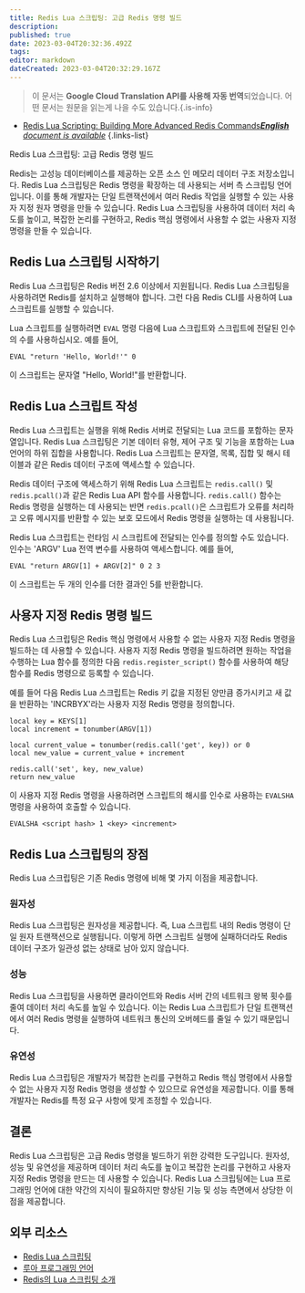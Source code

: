 ```yaml
---
title: Redis Lua 스크립팅: 고급 Redis 명령 빌드
description: 
published: true
date: 2023-03-04T20:32:36.492Z
tags: 
editor: markdown
dateCreated: 2023-03-04T20:32:29.167Z
---
```


> 이 문서는 **Google Cloud Translation API를 사용해 자동 번역**되었습니다.
어떤 문서는 원문을 읽는게 나을 수도 있습니다.{.is-info}



- [Redis Lua Scripting: Building More Advanced Redis Commands***English** document is available*](/en/Knowledge-base/NoSQL/redis-lua-scripting-building-more-advanced-redis-commands)
{.links-list}


Redis Lua 스크립팅: 고급 Redis 명령 빌드

Redis는 고성능 데이터베이스를 제공하는 오픈 소스 인 메모리 데이터 구조 저장소입니다. Redis Lua 스크립팅은 Redis 명령을 확장하는 데 사용되는 서버 측 스크립팅 언어입니다. 이를 통해 개발자는 단일 트랜잭션에서 여러 Redis 작업을 실행할 수 있는 사용자 지정 원자 명령을 만들 수 있습니다. Redis Lua 스크립팅을 사용하여 데이터 처리 속도를 높이고, 복잡한 논리를 구현하고, Redis 핵심 명령에서 사용할 수 없는 사용자 지정 명령을 만들 수 있습니다.

## Redis Lua 스크립팅 시작하기

Redis Lua 스크립팅은 Redis 버전 2.6 이상에서 지원됩니다. Redis Lua 스크립팅을 사용하려면 Redis를 설치하고 실행해야 합니다. 그런 다음 Redis CLI를 사용하여 Lua 스크립트를 실행할 수 있습니다.

Lua 스크립트를 실행하려면 `EVAL` 명령 다음에 Lua 스크립트와 스크립트에 전달된 인수의 수를 사용하십시오. 예를 들어,

```redis
EVAL "return 'Hello, World!'" 0
```

이 스크립트는 문자열 "Hello, World!"를 반환합니다.

## Redis Lua 스크립트 작성

Redis Lua 스크립트는 실행을 위해 Redis 서버로 전달되는 Lua 코드를 포함하는 문자열입니다. Redis Lua 스크립팅은 기본 데이터 유형, 제어 구조 및 기능을 포함하는 Lua 언어의 하위 집합을 사용합니다. Redis Lua 스크립트는 문자열, 목록, 집합 및 해시 테이블과 같은 Redis 데이터 구조에 액세스할 수 있습니다.

Redis 데이터 구조에 액세스하기 위해 Redis Lua 스크립트는 `redis.call()` 및 `redis.pcall()`과 같은 Redis Lua API 함수를 사용합니다. `redis.call()` 함수는 Redis 명령을 실행하는 데 사용되는 반면 `redis.pcall()`은 스크립트가 오류를 처리하고 오류 메시지를 반환할 수 있는 보호 모드에서 Redis 명령을 실행하는 데 사용됩니다.

Redis Lua 스크립트는 런타임 시 스크립트에 전달되는 인수를 정의할 수도 있습니다. 인수는 'ARGV' Lua 전역 변수를 사용하여 액세스합니다. 예를 들어,

```redis
EVAL "return ARGV[1] + ARGV[2]" 0 2 3
```

이 스크립트는 두 개의 인수를 더한 결과인 5를 반환합니다.

## 사용자 지정 Redis 명령 빌드

Redis Lua 스크립팅은 Redis 핵심 명령에서 사용할 수 없는 사용자 지정 Redis 명령을 빌드하는 데 사용할 수 있습니다. 사용자 지정 Redis 명령을 빌드하려면 원하는 작업을 수행하는 Lua 함수를 정의한 다음 `redis.register_script()` 함수를 사용하여 해당 함수를 Redis 명령으로 등록할 수 있습니다.

예를 들어 다음 Redis Lua 스크립트는 Redis 키 값을 지정된 양만큼 증가시키고 새 값을 반환하는 'INCRBYX'라는 사용자 지정 Redis 명령을 정의합니다.

```redis
local key = KEYS[1]
local increment = tonumber(ARGV[1])

local current_value = tonumber(redis.call('get', key)) or 0
local new_value = current_value + increment

redis.call('set', key, new_value)
return new_value
```

이 사용자 지정 Redis 명령을 사용하려면 스크립트의 해시를 인수로 사용하는 `EVALSHA` 명령을 사용하여 호출할 수 있습니다.

```redis
EVALSHA <script hash> 1 <key> <increment>
```

## Redis Lua 스크립팅의 장점

Redis Lua 스크립팅은 기존 Redis 명령에 비해 몇 가지 이점을 제공합니다.

### 원자성

Redis Lua 스크립팅은 원자성을 제공합니다. 즉, Lua 스크립트 내의 Redis 명령이 단일 원자 트랜잭션으로 실행됩니다. 이렇게 하면 스크립트 실행에 실패하더라도 Redis 데이터 구조가 일관성 없는 상태로 남아 있지 않습니다.

### 성능

Redis Lua 스크립팅을 사용하면 클라이언트와 Redis 서버 간의 네트워크 왕복 횟수를 줄여 데이터 처리 속도를 높일 수 있습니다. 이는 Redis Lua 스크립트가 단일 트랜잭션에서 여러 Redis 명령을 실행하여 네트워크 통신의 오버헤드를 줄일 수 있기 때문입니다.

### 유연성

Redis Lua 스크립팅은 개발자가 복잡한 논리를 구현하고 Redis 핵심 명령에서 사용할 수 없는 사용자 지정 Redis 명령을 생성할 수 있으므로 유연성을 제공합니다. 이를 통해 개발자는 Redis를 특정 요구 사항에 맞게 조정할 수 있습니다.

## 결론

Redis Lua 스크립팅은 고급 Redis 명령을 빌드하기 위한 강력한 도구입니다. 원자성, 성능 및 유연성을 제공하며 데이터 처리 속도를 높이고 복잡한 논리를 구현하고 사용자 지정 Redis 명령을 만드는 데 사용할 수 있습니다. Redis Lua 스크립팅에는 Lua 프로그래밍 언어에 대한 약간의 지식이 필요하지만 향상된 기능 및 성능 측면에서 상당한 이점을 제공합니다.

## 외부 리소스

- [Redis Lua 스크립팅](https://redis.io/commands/eval)
- [루아 프로그래밍 언어](https://www.lua.org/manual/5.1/)
- [Redis의 Lua 스크립팅 소개](https://www.sitepoint.com/introduction-to-lua-scripting-in-redis/)